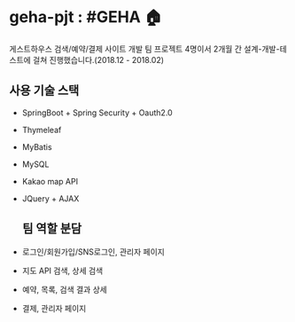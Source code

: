 # geha-pjt : #GEHA &#127968;
게스트하우스 검색/예약/결제 사이트 개발 팀 프로젝트
4명이서 2개월 간 설계-개발-테스트에 걸쳐 진행했습니다.(2018.12 - 2018.02)


  사용 기술 스택
  -------------
- SpringBoot + Spring Security + Oauth2.0
- Thymeleaf
- MyBatis
- MySQL
- Kakao map API
- JQuery + AJAX

  팀 역할 분담
  -------------
- 로그인/회원가입/SNS로그인, 관리자 페이지 
- 지도 API 검색, 상세 검색
- 예약, 목록, 검색 결과 상세
- 결제, 관리자 페이지
